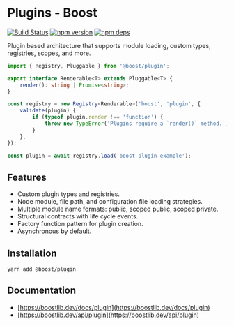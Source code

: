 # Plugins - Boost

[![Build Status](https://github.com/milesj/boost/workflows/Build/badge.svg)](https://github.com/milesj/boost/actions?query=branch%3Amaster)
[![npm version](https://badge.fury.io/js/%40boost%2Fplugin.svg)](https://www.npmjs.com/package/@boost/plugin)
[![npm deps](https://david-dm.org/milesj/boost.svg?path=packages/plugin)](https://www.npmjs.com/package/@boost/plugin)

Plugin based architecture that supports module loading, custom types, registries, scopes, and more.

```ts
import { Registry, Pluggable } from '@boost/plugin';

export interface Renderable<T> extends Pluggable<T> {
	render(): string | Promise<string>;
}

const registry = new Registry<Renderable>('boost', 'plugin', {
	validate(plugin) {
		if (typeof plugin.render !== 'function') {
			throw new TypeError('Plugins require a `render()` method.');
		}
	},
});

const plugin = await registry.load('boost-plugin-example');
```

## Features

- Custom plugin types and registries.
- Node module, file path, and configuration file loading strategies.
- Multiple module name formats: public, scoped public, scoped private.
- Structural contracts with life cycle events.
- Factory function pattern for plugin creation.
- Asynchronous by default.

## Installation

```
yarn add @boost/plugin
```

## Documentation

- [https://boostlib.dev/docs/plugin](https://boostlib.dev/docs/plugin)
- [https://boostlib.dev/api/plugin](https://boostlib.dev/api/plugin)
